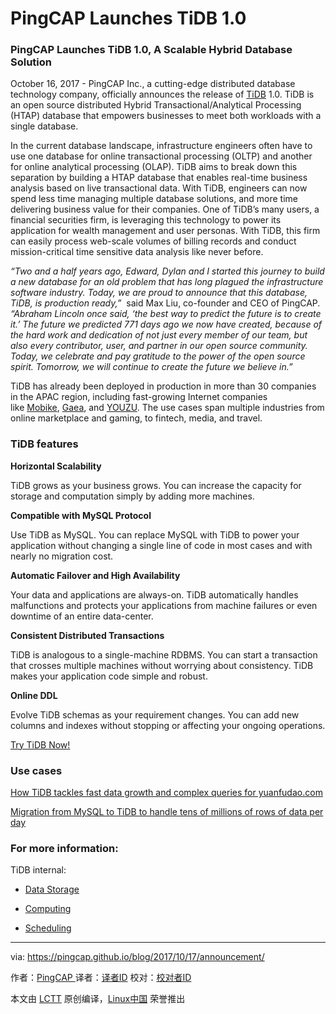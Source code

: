 PingCAP Launches TiDB 1.0
============================================================

### PingCAP Launches TiDB 1.0, A Scalable Hybrid Database Solution

October 16, 2017 - PingCAP Inc., a cutting-edge distributed database technology company, officially announces the release of [TiDB][4] 1.0\. TiDB is an open source distributed Hybrid Transactional/Analytical Processing (HTAP) database that empowers businesses to meet both workloads with a single database.

In the current database landscape, infrastructure engineers often have to use one database for online transactional processing (OLTP) and another for online analytical processing (OLAP). TiDB aims to break down this separation by building a HTAP database that enables real-time business analysis based on live transactional data. With TiDB, engineers can now spend less time managing multiple database solutions, and more time delivering business value for their companies. One of TiDB’s many users, a financial securities firm, is leveraging this technology to power its application for wealth management and user personas. With TiDB, this firm can easily process web-scale volumes of billing records and conduct mission-critical time sensitive data analysis like never before.

 _“Two and a half years ago, Edward, Dylan and I started this journey to build a new database for an old problem that has long plagued the infrastructure software industry. Today, we are proud to announce that this database, TiDB, is production ready,”_  said Max Liu, co-founder and CEO of PingCAP.  _“Abraham Lincoln once said, ‘the best way to predict the future is to create it.’ The future we predicted 771 days ago we now have created, because of the hard work and dedication of not just every member of our team, but also every contributor, user, and partner in our open source community. Today, we celebrate and pay gratitude to the power of the open source spirit. Tomorrow, we will continue to create the future we believe in.”_ 

TiDB has already been deployed in production in more than 30 companies in the APAC region, including fast-growing Internet companies like [Mobike][5], [Gaea][6], and [YOUZU][7]. The use cases span multiple industries from online marketplace and gaming, to fintech, media, and travel.

### TiDB features

**Horizontal Scalability**

TiDB grows as your business grows. You can increase the capacity for storage and computation simply by adding more machines.

**Compatible with MySQL Protocol**

Use TiDB as MySQL. You can replace MySQL with TiDB to power your application without changing a single line of code in most cases and with nearly no migration cost.

**Automatic Failover and High Availability**

Your data and applications are always-on. TiDB automatically handles malfunctions and protects your applications from machine failures or even downtime of an entire data-center.

**Consistent Distributed Transactions**

TiDB is analogous to a single-machine RDBMS. You can start a transaction that crosses multiple machines without worrying about consistency. TiDB makes your application code simple and robust.

**Online DDL**

Evolve TiDB schemas as your requirement changes. You can add new columns and indexes without stopping or affecting your ongoing operations.

[Try TiDB Now!][8]

### Use cases

[How TiDB tackles fast data growth and complex queries for yuanfudao.com][9]

[Migration from MySQL to TiDB to handle tens of millions of rows of data per day][10]

### For more information:

TiDB internal:

*   [Data Storage][1]

*   [Computing][2]

*   [Scheduling][3]

--------------------------------------------------------------------------------

via: https://pingcap.github.io/blog/2017/10/17/announcement/

作者：[PingCAP ][a]
译者：[译者ID](https://github.com/译者ID)
校对：[校对者ID](https://github.com/校对者ID)

本文由 [LCTT](https://github.com/LCTT/TranslateProject) 原创编译，[Linux中国](https://linux.cn/) 荣誉推出

[a]:https://pingcap.github.io/blog/
[1]:https://pingcap.github.io/blog/2017/07/11/tidbinternal1/
[2]:https://pingcap.github.io/blog/2017/07/11/tidbinternal2/
[3]:https://pingcap.github.io/blog/2017/07/20/tidbinternal3/
[4]:https://github.com/pingcap/tidb
[5]:https://en.wikipedia.org/wiki/Mobike
[6]:http://www.gaea.com/en/
[7]:http://www.yoozoo.com/aboutEn
[8]:https://pingcap.com/doc-QUICKSTART
[9]:https://pingcap.github.io/blog/2017/08/08/tidbforyuanfudao/
[10]:https://pingcap.github.io/blog/2017/05/22/Comparison-between-MySQL-and-TiDB-with-tens-of-millions-of-data-per-day/
